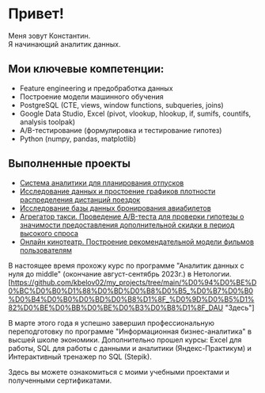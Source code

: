 # Привет! 
Меня зовут Константин.   
Я начинающий аналитик данных. 

## Мои ключевые компетенции:

* Feature engineering и предобработка данных
* Построение модели машинного обучения
* PostgreSQL (CTE, views, window functions, subqueries, joins)
* Google Data Studio, Excel (pivot, vlookup, hlookup, if, sumifs, countifs, analysis toolpak)
* A/B-тестирование (формулировка и тестирование гипотез)
* Python (numpy, pandas, matplotlib)

## Выполненные проекты

* [Система аналитики для планирования отпусков](https://github.com/kbelov02/my_projects/tree/main/%D0%98%D1%82%D0%BE%D0%B3%D0%BE%D0%B2%D0%B0%D1%8F_%D1%80%D0%B0%D0%B1%D0%BE%D1%82%D0%B0_%D0%BA%D1%83%D1%80%D1%81_%D0%9E%D1%81%D0%BD%D0%BE%D0%B2%D1%8B%20%D0%B0%D0%BD%D0%B0%D0%BB%D0%B8%D1%82%D0%B8%D0%BA%D0%B8%20%D0%B8%20%D0%B0%D0%BD%D0%B0%D0%BB%D0%B8%D1%82%D0%B8%D1%87%D0%B5%D1%81%D0%BA%D0%BE%D0%B5%20%D0%BC%D1%8B%D1%88%D0%BB%D0%B5%D0%BD%D0%B8%D0%B5_%D0%9D%D0%B5%D1%82%D0%BE%D0%BB%D0%BE%D0%B3%D0%B8%D1%8F)
* [Исследование данных и простоение графиков плотности распределения дистанций поездок](https://github.com/kbelov02/my_projects/tree/main/%D0%98%D1%82%D0%BE%D0%B3%D0%BE%D0%B2%D0%B0%D1%8F_%D1%80%D0%B0%D0%B1%D0%BE%D1%82%D0%B0_%D0%BA%D1%83%D1%80%D1%81_%D0%9E%D1%81%D0%BD%D0%BE%D0%B2%D1%8B_%D1%81%D1%82%D0%B0%D1%82%D0%B8%D1%81%D1%82%D0%B8%D0%BA%D0%B8_%D0%9D%D0%B5%D1%82%D0%BE%D0%BB%D0%BE%D0%B3%D0%B8%D1%8F)
* [Исследование базы данных бронирования авиабилетов](https://github.com/kbelov02/my_projects/tree/main/%D0%98%D1%82%D0%BE%D0%B3%D0%BE%D0%B2%D0%B0%D1%8F_%D1%80%D0%B0%D0%B1%D0%BE%D1%82%D0%B0_%D0%BA%D1%83%D1%80%D1%81_SQL_%D0%B8_%D0%BF%D0%BE%D0%BB%D1%83%D1%87%D0%B5%D0%BD%D0%B8%D0%B5_%D0%B4%D0%B0%D0%BD%D0%BD%D1%8B%D1%85)
* [Агрегатор такси. Проведение A/B-теста для проверки гипотезы о значимости предоставления дополнительной скидки в период высокого спроса](https://github.com/kbelov02/my_projects/blob/main/%D0%98%D1%82%D0%BE%D0%B3%D0%BE%D0%B2%D0%B0%D1%8F%20%D1%80%D0%B0%D0%B1%D0%BE%D1%82%D0%B0%20%D0%BF%D0%BE%20%D0%BA%D1%83%D1%80%D1%81%D1%83%20%D0%90_B-%D1%82%D0%B5%D1%81%D1%82%D0%B8%D1%80%D0%BE%D0%B2%D0%B0%D0%BD%D0%B8%D0%B5.pdf)
* [Онлайн кинотеатр. Построение рекомендательной модели фильмов пользователям](https://github.com/kbelov02/my_projects/tree/main/%D0%98%D1%82%D0%BE%D0%B3%D0%BE%D0%B2%D0%B0%D1%8F_%D1%80%D0%B0%D0%B1%D0%BE%D1%82%D0%B0_%D0%BA%D1%83%D1%80%D1%81_Big_Data_%D0%9D%D0%B5%D1%82%D0%BE%D0%BB%D0%BE%D0%B3%D0%B8%D1%8F)

В настоящее время прохожу курс по программе "Аналитик данных с нуля до middle" (окончание август-сентябрь 2023г.) в Нетологии.
[https://github.com/kbelov02/my_projects/tree/main/%D0%94%D0%BE%D0%BC%D0%B0%D1%88%D0%BD%D0%B8%D0%B5_%D0%B7%D0%B0%D0%B4%D0%B0%D0%BD%D0%B8%D1%8F_%D0%9D%D0%B5%D1%82%D0%BE%D0%BB%D0%BE%D0%B3%D0%B8%D1%8F_DAU "Здесь"]

В марте этого года я успешно завершил профессиональную переподготовку по программе "Информационная бизнес-аналитика" в высшей школе экономики.
Дополнительно прошел курсы: Exсel для работы, SQL для работы с данными и аналитики (Яндекс-Практикум) и Интерактивный тренажер по SQL (Stepik).

Здесь вы можете ознакомиться с моими учебными проектами и полученными сертификатами. 
